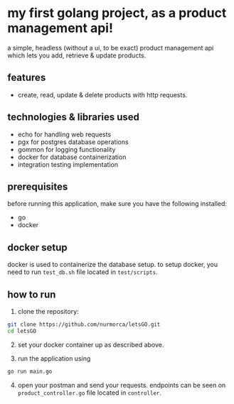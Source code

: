 # my first golang project, as a product management api!

a simple, headless (without a ui, to be exact) product management api which lets you add, retrieve & update products.

## features

- create, read, update & delete products with http requests.

## technologies & libraries used

- echo for handling web requests
- pgx for postgres database operations
- gommon for logging functionality
- docker for database containerization
- integration testing implementation

## prerequisites

before running this application, make sure you have the following installed:

- go
- docker

## docker setup

docker is used to containerize the database setup. to setup docker, you need to run `test_db.sh` file located in `test/scripts`.

## how to run

1. clone the repository:
```bash
git clone https://github.com/nurmorca/letsGO.git
cd letsGO
```

2. set your docker container up as described above.

3. run the application using
```bash
go run main.go
```

4. open your postman and send your requests. endpoints can be seen on `product_controller.go` file located in `controller`.
